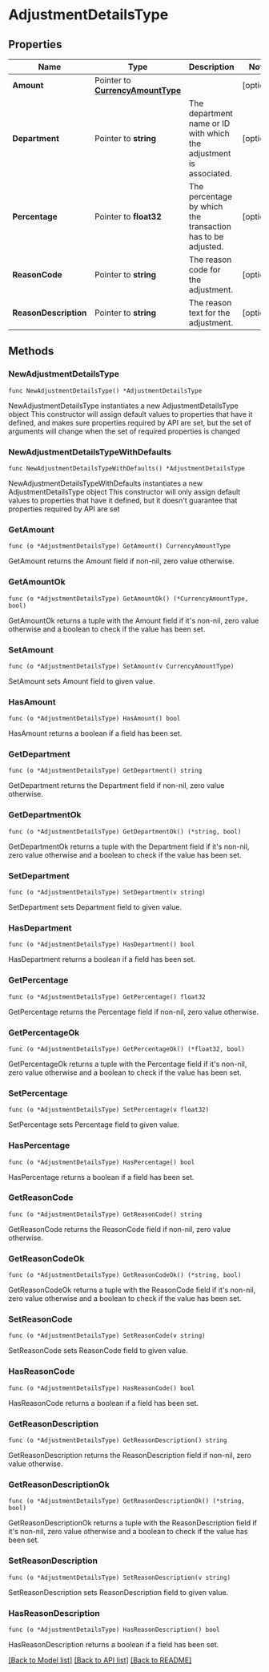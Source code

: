 # AdjustmentDetailsType

## Properties

Name | Type | Description | Notes
------------ | ------------- | ------------- | -------------
**Amount** | Pointer to [**CurrencyAmountType**](CurrencyAmountType.md) |  | [optional] 
**Department** | Pointer to **string** | The department name or ID with which the adjustment is associated. | [optional] 
**Percentage** | Pointer to **float32** | The percentage by which the transaction has to be adjusted. | [optional] 
**ReasonCode** | Pointer to **string** | The reason code for the adjustment. | [optional] 
**ReasonDescription** | Pointer to **string** | The reason text for the adjustment. | [optional] 

## Methods

### NewAdjustmentDetailsType

`func NewAdjustmentDetailsType() *AdjustmentDetailsType`

NewAdjustmentDetailsType instantiates a new AdjustmentDetailsType object
This constructor will assign default values to properties that have it defined,
and makes sure properties required by API are set, but the set of arguments
will change when the set of required properties is changed

### NewAdjustmentDetailsTypeWithDefaults

`func NewAdjustmentDetailsTypeWithDefaults() *AdjustmentDetailsType`

NewAdjustmentDetailsTypeWithDefaults instantiates a new AdjustmentDetailsType object
This constructor will only assign default values to properties that have it defined,
but it doesn't guarantee that properties required by API are set

### GetAmount

`func (o *AdjustmentDetailsType) GetAmount() CurrencyAmountType`

GetAmount returns the Amount field if non-nil, zero value otherwise.

### GetAmountOk

`func (o *AdjustmentDetailsType) GetAmountOk() (*CurrencyAmountType, bool)`

GetAmountOk returns a tuple with the Amount field if it's non-nil, zero value otherwise
and a boolean to check if the value has been set.

### SetAmount

`func (o *AdjustmentDetailsType) SetAmount(v CurrencyAmountType)`

SetAmount sets Amount field to given value.

### HasAmount

`func (o *AdjustmentDetailsType) HasAmount() bool`

HasAmount returns a boolean if a field has been set.

### GetDepartment

`func (o *AdjustmentDetailsType) GetDepartment() string`

GetDepartment returns the Department field if non-nil, zero value otherwise.

### GetDepartmentOk

`func (o *AdjustmentDetailsType) GetDepartmentOk() (*string, bool)`

GetDepartmentOk returns a tuple with the Department field if it's non-nil, zero value otherwise
and a boolean to check if the value has been set.

### SetDepartment

`func (o *AdjustmentDetailsType) SetDepartment(v string)`

SetDepartment sets Department field to given value.

### HasDepartment

`func (o *AdjustmentDetailsType) HasDepartment() bool`

HasDepartment returns a boolean if a field has been set.

### GetPercentage

`func (o *AdjustmentDetailsType) GetPercentage() float32`

GetPercentage returns the Percentage field if non-nil, zero value otherwise.

### GetPercentageOk

`func (o *AdjustmentDetailsType) GetPercentageOk() (*float32, bool)`

GetPercentageOk returns a tuple with the Percentage field if it's non-nil, zero value otherwise
and a boolean to check if the value has been set.

### SetPercentage

`func (o *AdjustmentDetailsType) SetPercentage(v float32)`

SetPercentage sets Percentage field to given value.

### HasPercentage

`func (o *AdjustmentDetailsType) HasPercentage() bool`

HasPercentage returns a boolean if a field has been set.

### GetReasonCode

`func (o *AdjustmentDetailsType) GetReasonCode() string`

GetReasonCode returns the ReasonCode field if non-nil, zero value otherwise.

### GetReasonCodeOk

`func (o *AdjustmentDetailsType) GetReasonCodeOk() (*string, bool)`

GetReasonCodeOk returns a tuple with the ReasonCode field if it's non-nil, zero value otherwise
and a boolean to check if the value has been set.

### SetReasonCode

`func (o *AdjustmentDetailsType) SetReasonCode(v string)`

SetReasonCode sets ReasonCode field to given value.

### HasReasonCode

`func (o *AdjustmentDetailsType) HasReasonCode() bool`

HasReasonCode returns a boolean if a field has been set.

### GetReasonDescription

`func (o *AdjustmentDetailsType) GetReasonDescription() string`

GetReasonDescription returns the ReasonDescription field if non-nil, zero value otherwise.

### GetReasonDescriptionOk

`func (o *AdjustmentDetailsType) GetReasonDescriptionOk() (*string, bool)`

GetReasonDescriptionOk returns a tuple with the ReasonDescription field if it's non-nil, zero value otherwise
and a boolean to check if the value has been set.

### SetReasonDescription

`func (o *AdjustmentDetailsType) SetReasonDescription(v string)`

SetReasonDescription sets ReasonDescription field to given value.

### HasReasonDescription

`func (o *AdjustmentDetailsType) HasReasonDescription() bool`

HasReasonDescription returns a boolean if a field has been set.


[[Back to Model list]](../README.md#documentation-for-models) [[Back to API list]](../README.md#documentation-for-api-endpoints) [[Back to README]](../README.md)


